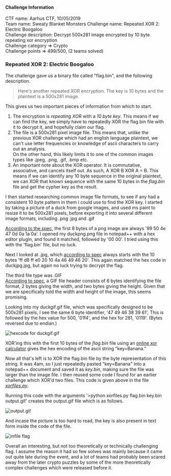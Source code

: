 #### Challenge Information

CTF name: Aarhus CTF, 10/05/2019  
Team name: Sweaty Blanket Monsters
Challenge name: Repeated XOR 2: Electric Boogaloo  
Challenge description: Decrypt 500x281 image encrypted by 10 byte repeating xor encryption  
Challenge category => Crypto  
Challenge points => 499/500, (2 teams solved)

### Repeated XOR 2: Electric Boogaloo
The challenge gave us a binary file called "flag.bin", and the following description.  
> Here's another repeated XOR encryption. The key is 10 bytes and the plaintext is a 500x281 image.  

This gives us two important pieces of information from which to start.  
1. The encryption is *repeating XOR* with a *10 byte key*. This means if we can find the key, we simply have to repeatedly XOR the flag.bin file with it to decrypt it, and hopefully claim our flag.  
2. The file is a 500x281 pixel image file. This means that, unlike the previous XOR challenge which had an english language plaintext, we can't use letter frequencies or knowledge of ascii characters to carry out an analysis.  
On the other hand, this likely limits it to one of the common images types like .jpeg, .png, .gif, .bmp etc.
3. An important note about the XOR operator. It is commutative, associative, and cancels itself out. As such, A XOR B XOR A = B. This means if we can identify any 10 byte sequence in the original plaintext, we can XOR that known sequence with the same 10 bytes in the *flag.bin* file and get the cypher key as the result.

I then started researching common image file formats, to see if any had a consistent 10 byte pattern in them i could use to find the XOR key. I started by taking a picture of a duck from google images, and used ms paint to resize it to be 500x281 pixels, before exporting it into several different image formats, including .png .jpg and .gif

[According to the spec,](http://www.libpng.org/pub/png/spec/1.2/PNG-Structure.html) the first 8 bytes of a png image are always '89  50  4e  47  0d  0a  1a  0a'. I opened my duckpng.png file in notepad++ with a hex editor plugin, and found it matched, followed by '00 00'. I tried using this with the 'flag.bin' file, but no luck.  

Next I looked at .jpg, which [according to spec](https://www.file-recovery.com/jpg-signature-format.htm) always starts with the 10 bytes 'ff d8 ff e0 20 10 4a 46 49 46 20'. This again matched the hex code in duckjpg.jpg, but again no luck trying to decrypt the flag.

The third file type was .GIF  
[According to spec](https://www.file-recovery.com/gif-signature-format.htm), a GIF file header consists of 6 bytes identifying the file format, 2 bytes giving the width, and two bytes giving the height. Given that we are specifically told the width and height of the image, this seems promising.

Looking into my duckgif.gif file, which was specifically designed to be 500x281 pixels, I see the same 6 byte identifier, '47 49 46 38 39 61', This is followed by the hex value for 500, '01f4', and the hex for 281, '0119'. (Bytes reversed due to endian.)  

![hexcode for duckgif.gif](https://github.com/killerdogice/CTF-Files/blob/master/writeups/Repeated%20XOR%202%20Electric%20Boogaloo/writeupimages/gifhex.PNG "Hex code for duck.gif")


XOR'ing this with the first 10 bytes of the *flag.bin* file using an [online xor calculator](http://xor.pw) gives the hex encoding of the ascii string "key=Banana."  

Now all that's left is to XOR the flag.bin file by the byte representation of this string. It was 4am, so I just repeatedly pasted "key=Banana" into a notepad++ document and saved it as *key.bin*, making sure the file was larger than the image file. I then reused some code I found for an earlier challenge which XOR'd two files. This code is given above in the file [*xorfiles.py*](https://github.com/killerdogice/CTF-Files/blob/master/writeups/Repeated%20XOR%202%20Electric%20Boogaloo/xorfiles.py).

Running this code with the arguments '>python xorfiles.py flag.bin key.bin output.gif' creates the output.gif file which is as follows.

![output.gif](https://raw.githubusercontent.com/killerdogice/CTF-Files/master/writeups/Repeated%20XOR%202%20Electric%20Boogaloo/output.gif)

And incase the picture is too hard to read, the key is also present in text form inside the code of the file. 

![infile flag](https://raw.githubusercontent.com/killerdogice/CTF-Files/master/writeups/Repeated%20XOR%202%20Electric%20Boogaloo/writeupimages/infile%20flag.PNG)

Overall an interesting, but not too theoretically or technically challenging flag. I assume the reason it had so few solves was mainly because it came out quite late during the event, and a lot of teams had probably been scared away from the later crypto puzzles by some of the more theoretically complex challenges which were released before it.
